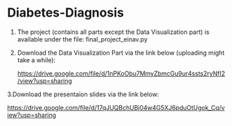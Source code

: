 # Diabetes-Diagnosis

1. The project (contains all parts except the Data Visualization part) is available under the file:
   final_project_einav.py

2. Download the Data Visualization Part via the link below (uploading might take a while):

   https://drive.google.com/file/d/1nPKoObu7MmyZbmcGu9ur4ssts2ryNfI2/view?usp=sharing

3.Download the presentaion slides via the link below:

   https://drive.google.com/file/d/17qJUQBchUBj04w4G5XJ6pduOtUgok_Cq/view?usp=sharing



